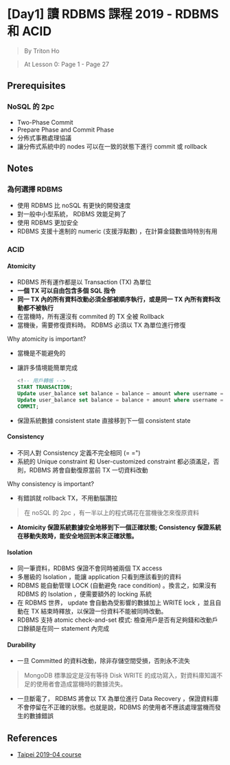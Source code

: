 # [Day1] 讀 RDBMS 課程 2019 - RDBMS 和 ACID

> By Triton Ho

> At Lesson 0: Page 1 - Page 27

## Prerequisites

### NoSQL 的 2pc

- Two-Phase Commit
- Prepare Phase and Commit Phase
- 分佈式事務處理協議
- 讓分佈式系統中的 nodes 可以在一致的狀態下進行 commit 或 rollback

## Notes

### 為何選擇 RDBMS

- 使用 RDBMS 比 noSQL 有更快的開發速度 
- 對一般中小型系統， RDBMS 效能足夠了 
- 使用 RDBMS 更加安全
- RDBMS 支援十進制的 numeric (支援浮點數) ，在計算金錢數值時特別有用

### ACID

#### Atomicity

- RDBMS 所有運作都是以 Transaction (TX) 為單位
- **一個 TX 可以自由包含多個 SQL 指令**
- **同一 TX 內的所有資料改動必須全部被順序執行，或是同一 TX 內所有資料改動都不被執行**
- 在當機時，所有還沒有 commited 的 TX 全被 Rollback
- 當機後，需要修復資料時。 RDBMS 必須以 TX 為單位進行修復

Why atomicity is important?

- 當機是不能避免的
- 讓許多情境能簡單完成

    ```sql
    <!-- 用戶轉帳 -->
    START TRANSACTION;
    Update user_balance set balance = balance – amount where username = 'UserA'; 
    Update user_balance set balance = balance + amount where username = 'UserB'; 
    COMMIT;
    ```
- 保證系統數據 consistent state 直接移到下一個 consistent state

#### Consistency

- 不同人對 Consistency 定義不完全相同 (= =")
- 系統的 Unique constraint 和 User-customized constraint 都必須滿足，否則，RDBMS 將會自動復原當前 TX 一切資料改動

Why consistency is important?

- 有錯誤就 rollback TX，不用動腦讚拉

>在 noSQL 的 2pc ，有一半以上的程式碼花在當機後怎來復原資料

- **Atomicity 保證系統數據安全地移到下一個正確狀態; Consistency 保證系統在移動失敗時，能安全地回到本來正確狀態。**

#### Isolation

- 同一筆資料，RDBMS 保證不會同時被兩個 TX access
- 多層級的 Isolation ，能讓 application 只看到應該看到的資料
- RDBMS 能自動管理 LOCK (自動避免 race condition) 。換言之，如果沒有 RDBMS 的 Isolation ，便需要額外的 locking 系統
- 在 RDBMS 世界， update 會自動為受影響的數據加上 WRITE lock ，並且自動在 TX 結束時釋放，以保證一份資料不能被同時改動。
- RDBMS 支持 atomic check-and-set 模式: 檢查用戶是否有足夠錢和改動戶口餘額是在同一 statement 內完成

#### Durability

- 一旦 Committed 的資料改動，除非存儲空間受損，否則永不流失

> MongoDB 標準設定是沒有等待 Disk WRITE 的成功寫入，對資料庫知識不足的使用者會造成當機時的數據流失。

- 一旦斷電了， RDBMS 將會以 TX 為單位進行 Data Recovery ，保證資料庫不會停留在不正確的狀態。也就是說，RDBMS 的使用者不應該處理當機而發生的數據錯誤

## References

- [Taipei 2019-04 course](https://github.com/TritonHo/slides/tree/master/Taipei%202019-04%20course)

